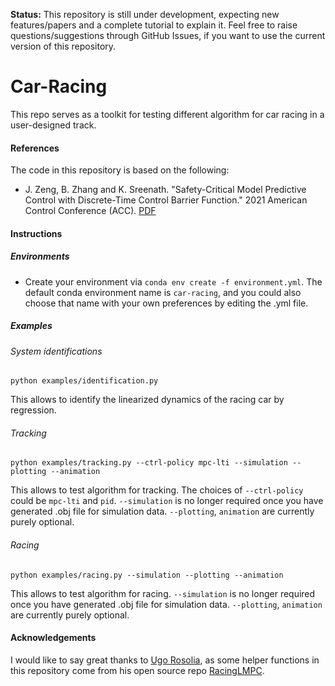 **Status:** This repository is still under development, expecting new features/papers and a complete tutorial to explain it. Feel free to raise questions/suggestions through GitHub Issues, if you want to use the current version of this repository.

# Car-Racing
This repo serves as a toolkit for testing different algorithm for car racing in a user-designed track.

#### References
The code in this repository is based on the following:
* J. Zeng, B. Zhang and K. Sreenath. "Safety-Critical Model Predictive Control with Discrete-Time Control Barrier Function." 2021 American Control Conference (ACC). [PDF](https://arxiv.org/pdf/2007.11718.pdf) 

#### Instructions

##### Environments
* Create your environment via `conda env create -f environment.yml`. The default conda environment name is `car-racing`, and you could also choose that name with your own preferences by editing the .yml file.

##### Examples
###### System identifications
```
python examples/identification.py
``` 
This allows to identify the linearized dynamics of the racing car by regression.
###### Tracking 
```
python examples/tracking.py --ctrl-policy mpc-lti --simulation --plotting --animation
```
This allows to test algorithm for tracking. The choices of `--ctrl-policy` could be `mpc-lti` and `pid`. `--simulation` is no longer required once you have generated .obj file for simulation data. `--plotting`, `animation` are currently purely optional.

###### Racing
```
python examples/racing.py --simulation --plotting --animation
```
This allows to test algorithm for racing. `--simulation` is no longer required once you have generated .obj file for simulation data. `--plotting`, `animation` are currently purely optional.

#### Acknowledgements
I would like to say great thanks to [Ugo Rosolia](https://github.com/urosolia), as some helper functions in this repository come from his open source repo [RacingLMPC](https://github.com/urosolia/RacingLMPC).